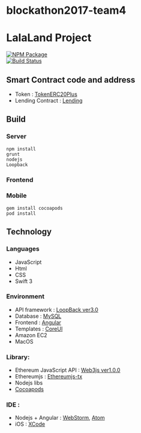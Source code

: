 # blockathon2017-team4
# LalaLand Project
[![NPM Package](https://img.shields.io/npm/v/ethereumjs-tx.svg?style=flat-square)](https://www.npmjs.org/package/ethereumjs-tx)  
[![Build Status](https://img.shields.io/travis/ethereumjs/ethereumjs-tx.svg?branch=master&style=flat-square)](https://travis-ci.org/ethereumjs/ethereumjs-tx)

<Project description>  



## Smart Contract code and address
- Token : [TokenERC20Plus](https://rinkeby.etherscan.io/address/0xEe6d9E8529209E803eF9D08a75C181df64FF85AA#code)
- Lending Contract : [Lending](https://rinkeby.etherscan.io/address/0x1c02eD62F8399f68ed419e1d2D102FdC784B22e1#code)

## Build
### Server
```
npm install
grunt
nodejs
Loopback
```
### Frontend

### Mobile
```
gem install cocoapods
pod install
```

## Technology 
### Languages
- JavaScript
- Html
- CSS
- Swift 3

### Environment 
- API framework : [LoopBack ver3.0](https://loopback.io/)
- Database : [MySQL](https://loopback.io/doc/en/lb3/MySQL-connector.html)
- Frontend : [Angular](https://angular.io/) 
- Templates : [CoreUI](http://coreui.io/) 
- Amazon EC2
- MacOS

### Library:
- Ethereum JavaScript API : [Web3js ver1.0.0](https://github.com/ethereum/web3.js/)
- Ethereumjs : [Ethereumjs-tx](https://github.com/ethereumjs/ethereumjs-tx)
- Nodejs libs
- [Cocoapods](https://cocoapods.org/)

### IDE :
- Nodejs + Angular : [WebStorm](https://www.jetbrains.com/webstorm/), [Atom](https://atom.io/)
- iOS : [XCode](https://developer.apple.com/xcode/)
